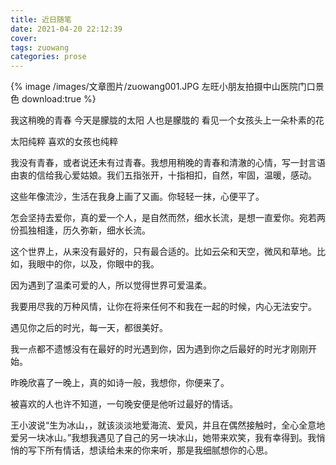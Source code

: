 ```yaml
---
title: 近日随笔
date: 2021-04-20 22:12:39
cover: 
tags: zuowang
categories: prose
---
```


{% image /images/文章图片/zuowang001.JPG 左旺小朋友拍摄中山医院门口景色 download:true %}

我这稍晚的青春
今天是朦胧的太阳
人也是朦胧的
看见一个女孩头上一朵朴素的花


太阳纯粹
喜欢的女孩也纯粹


我没有青春，或者说还未有过青春。我想用稍晚的青春和清澈的心情，写一封言语由衷的信给我心爱姑娘。我们五指张开，十指相扣，自然，牢固，温暖，感动。


这些年像流沙，生活在我身上画了又画。你轻轻一抹，心便平了。


怎会坚持去爱你，真的爱一个人，是自然而然，细水长流，是想一直爱你。宛若两份孤独相逢，历久弥新，细水长流。


这个世界上，从来没有最好的，只有最合适的。比如云朵和天空，微风和草地。比如，我眼中的你，以及，你眼中的我。


因为遇到了温柔可爱的人，所以觉得世界可爱温柔。


我要用尽我的万种风情，让你在将来任何不和我在一起的时候，内心无法安宁。


遇见你之后的时光，每一天，都很美好。


我一点都不遗憾没有在最好的时光遇到你，因为遇到你之后最好的时光才刚刚开始。


昨晚欣喜了一晚上，真的如诗一般，我想你，你便来了。


被喜欢的人也许不知道，一句晚安便是他听过最好的情话。


王小波说“生为冰山，，就该淡淡地爱海流、爱风，并且在偶然接触时，全心全意地爱另一块冰山。”我想我遇见了自己的另一块冰山，她带来欢笑，我有幸得到。我悄悄的写下所有情话，想读给未来的你来听，那是我细腻想你的心思。

